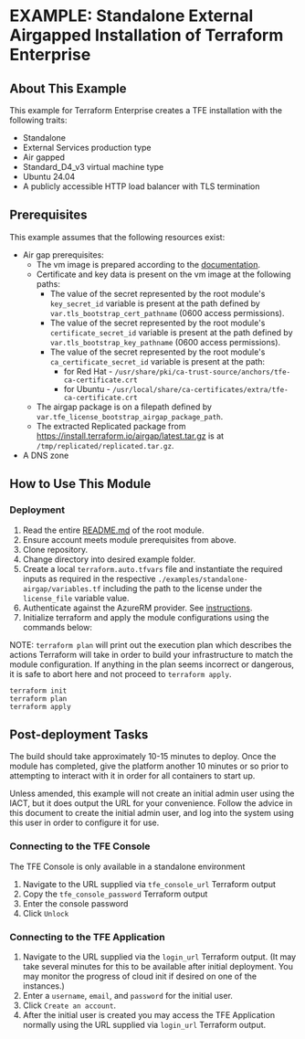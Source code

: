 # EXAMPLE: Standalone External Airgapped Installation of Terraform Enterprise

## About This Example

This example for Terraform Enterprise creates a TFE installation with the following traits:

- Standalone
- External Services production type
- Air gapped
- Standard_D4_v3 virtual machine type
- Ubuntu 24.04
- A publicly accessible HTTP load balancer with TLS termination

## Prerequisites

This example assumes that the following resources exist:

- Air gap prerequisites:
  - The vm image is prepared according to the [documentation](https://www.terraform.io/enterprise/install/interactive/installer#prepare-the-instance).
  - Certificate and key data is present on the vm image at the following paths:
      - The value of the secret represented by the root module's `key_secret_id` variable is present at the path defined by `var.tls_bootstrap_cert_pathname` (0600 access permissions).
      - The value of the secret represented by the root module's `certificate_secret_id` variable is present at the path defined by `var.tls_bootstrap_key_pathname` (0600 access permissions).
      - The value of the secret represented by the root module's `ca_certificate_secret_id` variable is present at the path:
        - for Red Hat - `/usr/share/pki/ca-trust-source/anchors/tfe-ca-certificate.crt`
        - for Ubuntu - `/usr/local/share/ca-certificates/extra/tfe-ca-certificate.crt`
  - The airgap package is on a filepath defined by `var.tfe_license_bootstrap_airgap_package_path`.
  - The extracted Replicated package from https://install.terraform.io/airgap/latest.tar.gz is at `/tmp/replicated/replicated.tar.gz`.
- A DNS zone

## How to Use This Module

### Deployment

1. Read the entire [README.md](../../README.md) of the root module.
2. Ensure account meets module prerequisites from above.
3. Clone repository.
4. Change directory into desired example folder.
5. Create a local `terraform.auto.tfvars` file and instantiate the required inputs as required in the respective `./examples/standalone-airgap/variables.tf` including the path to the license under the `license_file` variable value.
6. Authenticate against the AzureRM provider. See [instructions](https://registry.terraform.io/providers/hashicorp/azurerm/latest/docs/guides/azure_cli).
7. Initialize terraform and apply the module configurations using the commands below:

  NOTE: `terraform plan` will print out the execution plan which describes the actions Terraform will take in order to build your infrastructure to match the module configuration. If anything in the plan seems incorrect or dangerous, it is safe to abort here and not proceed to `terraform apply`.

  ```
  terraform init
  terraform plan
  terraform apply
  ```

## Post-deployment Tasks

The build should take approximately 10-15 minutes to deploy. Once the module has completed, give the platform another 10 minutes or so prior to attempting to interact with it in order for all containers to start up.

Unless amended, this example will not create an initial admin user using the IACT, but it does output the URL for your convenience. Follow the advice in this document to create the initial admin user, and log into the system using this user in order to configure it for use.

### Connecting to the TFE Console

The TFE Console is only available in a standalone environment

1. Navigate to the URL supplied via `tfe_console_url` Terraform output
2. Copy the `tfe_console_password` Terraform output
3. Enter the console password
4. Click `Unlock`

### Connecting to the TFE Application

1. Navigate to the URL supplied via the `login_url` Terraform output. (It may take several minutes for this to be available after initial deployment. You may monitor the progress of cloud init if desired on one of the instances.)
2. Enter a `username`, `email`, and `password` for the initial user.
3. Click `Create an account`.
4. After the initial user is created you may access the TFE Application normally using the URL supplied via `login_url` Terraform output.
